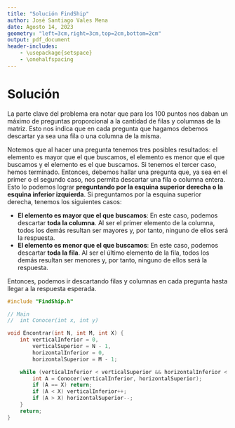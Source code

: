 ```yaml
---
title: "Solución FindShip"
author: José Santiago Vales Mena
date: Agosto 14, 2023
geometry: "left=3cm,right=3cm,top=2cm,bottom=2cm"
output: pdf_document
header-includes:
    - \usepackage{setspace}
    - \onehalfspacing
---
```



# Solución

La parte clave del problema era notar que para los 100 puntos nos daban un máximo de preguntas proporcional a la cantidad de filas y columnas de la matriz. Esto nos indica que en cada pregunta que hagamos debemos descartar ya sea una fila o una columna de la misma.

Notemos que al hacer una pregunta tenemos tres posibles resultados: el elemento es mayor que el que buscamos, el elemento es menor que el que buscamos y el elemento es el que buscamos. Si tenemos el tercer caso, hemos terminado. Entonces, debemos hallar una pregunta que, ya sea en el primer o el segundo caso, nos permita descartar una fila o columna entera. Esto lo podemos lograr **preguntando por la esquina superior derecha o la esquina inferior izquierda**. Si preguntamos por la esquina superior derecha, tenemos los siguientes casos:

- **El elemento es mayor que el que buscamos**: En este caso, podemos descartar **toda la columna**. Al ser el primer elemento de la columna, todos los demás resultan ser mayores y, por tanto, ninguno de ellos será la respuesta.
- **El elemento es menor que el que buscamos**: En este caso, podemos descartar **toda la fila**. Al ser el último elemento de la fila, todos los demás resultan ser menores y, por tanto, ninguno de ellos será la respuesta.

Entonces, podemos ir descartando filas y columnas en cada pregunta hasta llegar a la respuesta esperada.


```cpp
#include "FindShip.h"

// Main
//	int Conocer(int x, int y)

void Encontrar(int N, int M, int X) {
    int verticalInferior = 0,
        verticalSuperior = N - 1,
        horizontalInferior = 0,
        horizontalSuperior = M - 1;

    while (verticalInferior < verticalSuperior && horizontalInferior < horizontalSuperior) {
        int A = Conocer(verticalInferior, horizontalSuperior);
        if (A == X) return;
        if (A < X) verticalInferior++;
        if (A > X) horizontalSuperior--;
    }
    return;
}
```